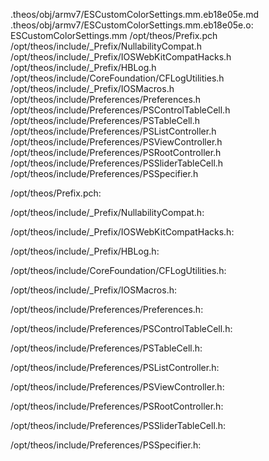 .theos/obj/armv7/ESCustomColorSettings.mm.eb18e05e.md .theos/obj/armv7/ESCustomColorSettings.mm.eb18e05e.o: \
  ESCustomColorSettings.mm /opt/theos/Prefix.pch \
  /opt/theos/include/_Prefix/NullabilityCompat.h \
  /opt/theos/include/_Prefix/IOSWebKitCompatHacks.h \
  /opt/theos/include/_Prefix/HBLog.h \
  /opt/theos/include/CoreFoundation/CFLogUtilities.h \
  /opt/theos/include/_Prefix/IOSMacros.h \
  /opt/theos/include/Preferences/Preferences.h \
  /opt/theos/include/Preferences/PSControlTableCell.h \
  /opt/theos/include/Preferences/PSTableCell.h \
  /opt/theos/include/Preferences/PSListController.h \
  /opt/theos/include/Preferences/PSViewController.h \
  /opt/theos/include/Preferences/PSRootController.h \
  /opt/theos/include/Preferences/PSSliderTableCell.h \
  /opt/theos/include/Preferences/PSSpecifier.h

/opt/theos/Prefix.pch:

/opt/theos/include/_Prefix/NullabilityCompat.h:

/opt/theos/include/_Prefix/IOSWebKitCompatHacks.h:

/opt/theos/include/_Prefix/HBLog.h:

/opt/theos/include/CoreFoundation/CFLogUtilities.h:

/opt/theos/include/_Prefix/IOSMacros.h:

/opt/theos/include/Preferences/Preferences.h:

/opt/theos/include/Preferences/PSControlTableCell.h:

/opt/theos/include/Preferences/PSTableCell.h:

/opt/theos/include/Preferences/PSListController.h:

/opt/theos/include/Preferences/PSViewController.h:

/opt/theos/include/Preferences/PSRootController.h:

/opt/theos/include/Preferences/PSSliderTableCell.h:

/opt/theos/include/Preferences/PSSpecifier.h:
